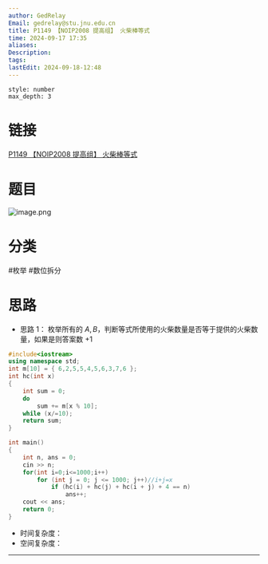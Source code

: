 ```yaml
---
author: GedRelay
Email: gedrelay@stu.jnu.edu.cn
title: P1149 【NOIP2008 提高组】 火柴棒等式
time: 2024-09-17 17:35
aliases: 
Description: 
tags: 
lastEdit: 2024-09-18-12:48
---
```


```toc
style: number
max_depth: 3
```

# 链接
[P1149 【NOIP2008 提高组】 火柴棒等式](https://www.luogu.com.cn/problem/P1149) 

# 题目
![image.png](https://ged-pic-bed.oss-cn-guangzhou.aliyuncs.com/img/202409171736532.png)


# 分类
#枚举 #数位拆分 

# 思路
- 思路 1：
枚举所有的 ${A,B }$，判断等式所使用的火柴数量是否等于提供的火柴数量，如果是则答案数 $+1$ 


```cpp
#include<iostream>
using namespace std;
int m[10] = { 6,2,5,5,4,5,6,3,7,6 };
int hc(int x)
{
	int sum = 0;
	do
		sum += m[x % 10];
	while (x/=10);
	return sum;
}

int main()
{
	int n, ans = 0;
	cin >> n;
	for(int i=0;i<=1000;i++)
		for (int j = 0; j <= 1000; j++)//i+j=x
			if (hc(i) + hc(j) + hc(i + j) + 4 == n)
				ans++;
	cout << ans;
	return 0;
}
```


- 时间复杂度：
- 空间复杂度：


---

